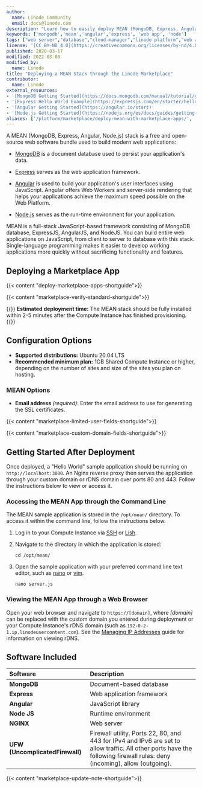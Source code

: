 ```yaml
---
author:
  name: Linode Community
  email: docs@linode.com
description: "Learn how to easily deploy MEAN (MongoDB, Express, Angular, Node.js) using Linode's Marketplace Apps."
keywords: ['mongodb','mean','angular','express', 'web app', 'node']
tags: ["web server","database","cloud-manager","linode platform","web applications","marketplace"]
license: '[CC BY-ND 4.0](https://creativecommons.org/licenses/by-nd/4.0)'
published: 2020-03-17
modified: 2022-03-08
modified_by:
  name: Linode
title: "Deploying a MEAN Stack through the Linode Marketplace"
contributor:
  name: Linode
external_resources:
- '[MongoDB Getting Started](https://docs.mongodb.com/manual/tutorial/getting-started/)'
- '[Express Hello World Example](https://expressjs.com/en/starter/hello-world.html)'
- '[Angular Getting Started](https://angular.io/start)'
- '[Node.js Getting Started](https://nodejs.org/es/docs/guides/getting-started-guide/)'
aliases: ['/platform/marketplace/deploy-mean-with-marketplace-apps/', '/platform/one-click/deploy-mean-with-one-click-apps/', '/guides/deploy-mean-with-one-click-apps/','/guides/deploy-mean-with-marketplace-apps/','/guides/mean-stack-marketplace-app/']
---
```


A MEAN (MongoDB, Express, Angular, Node.js) stack is a free and open-source web software bundle used to build modern web applications:

- [MongoDB](https://www.mongodb.com/) is a document database used to persist your application's data.

- [Express](https://expressjs.com/) serves as the web application framework.

- [Angular](https://angular.io/) is used to build your application's user interfaces using JavaScript. Angular offers Web Workers and server-side rendering that helps your applications achieve the maximum speed possible on the Web Platform.

- [Node.js](https://nodejs.org/en/about/) serves as the run-time environment for your application.

MEAN is a full-stack JavaScript-based framework consisting of MongoDB database, ExpressJS, AngularJS, and NodeJS. You can build entire web applications on JavaScript, from client to server to database with this stack. Single-language programming makes it easier to develop working applications more quickly without sacrificing functionality and features.

## Deploying a Marketplace App

{{< content "deploy-marketplace-apps-shortguide">}}

{{< content "marketplace-verify-standard-shortguide">}}

{{<note>}}
**Estimated deployment time:** The MEAN stack should be fully installed within 2-5 minutes after the Compute Instance has finished provisioning.
{{</note>}}

## Configuration Options

- **Supported distributions:** Ubuntu 20.04 LTS
- **Recommended minimum plan:** 1GB Shared Compute Instance or higher, depending on the number of sites and size of the sites you plan on hosting.

### MEAN Options

- **Email address** *(required)*: Enter the email address to use for generating the SSL certificates.

{{< content "marketplace-limited-user-fields-shortguide">}}

{{< content "marketplace-custom-domain-fields-shortguide">}}

## Getting Started After Deployment

Once deployed, a "Hello World" sample application should be running on `http://localhost:3000`. An Nginx reverse proxy then serves the application through your custom domain or rDNS domain over ports 80 and 443. Follow the instructions below to view or access it.

### Accessing the MEAN App through the Command Line

The MEAN sample application is stored in the `/opt/mean/` directory. To access it within the command line, follow the instructions below.

1.  Log in to your Compute Instance via [SSH](/docs/guides/connect-to-server-over-ssh/) or [Lish](/docs/guides/using-the-lish-console/).

1.  Navigate to the directory in which the application is stored:

        cd /opt/mean/

1.  Open the sample application with your preferred command line text editor, such as [nano](/docs/guides/use-nano-to-edit-files-in-linux/) or [vim](/docs/guides/what-is-vi/).

        nano server.js

### Viewing the MEAN App through a Web Browser

Open your web browser and navigate to `https://[domain]`, where *[domain]* can be replaced with the custom domain you entered during deployment or your Compute Instance's rDNS domain (such as `192-0-2-1.ip.linodeusercontent.com`). See the [Managing IP Addresses](/docs/guides/managing-ip-addresses/) guide for information on viewing rDNS.

## Software Included

| **Software** | **Description** |
|:--------------|:------------|
| **MongoDB** | Document-based database |
| **Express** | Web application framework |
| **Angular** | JavaScript library |
| **Node JS** | Runtime environment |
| **NGINX** | Web server |
| **UFW (UncomplicatedFirewall)** | Firewall utility. Ports 22, 80, and 443 for IPv4 and IPv6 are set to allow traffic. All other ports have the following firewall rules: deny (incoming), allow (outgoing). |

{{< content "marketplace-update-note-shortguide">}}

